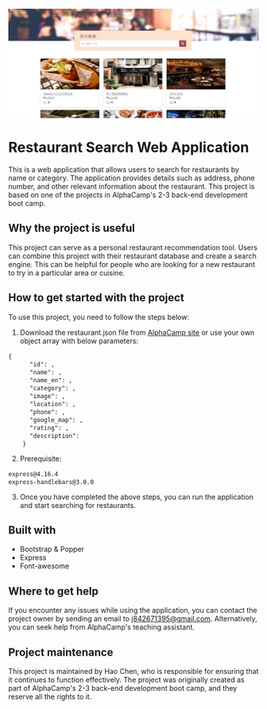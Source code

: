 ![This is a showcase image](/images/showcase.png "This is a showcase image.")
# Restaurant Search Web Application
 This is a web application that allows users to search for restaurants by name or category. The application provides details such as address, phone number, and other relevant information about the restaurant. This project is based on one of the projects in AlphaCamp's 2-3 back-end development boot camp.

## Why the project is useful
  This project can serve as a personal restaurant recommendation tool. Users can combine this project with their restaurant database and create a search engine. This can be helpful for people who are looking for a new restaurant to try in a particular area or cuisine.

## How to get started with the project
 To use this project, you need to follow the steps below:
1. Download the restaurant.json file from [AlphaCamp site](https://drive.google.com/open?id=1W-BD9-c8zJRYCwAD8yhqQdLwcUdN8GZi) or use your own object array with below parameters:
```
{
      "id": ,
      "name": ,
      "name_en": ,
      "category": ,
      "image": ,
      "location": ,
      "phone": ,
      "google_map": ,
      "rating": ,
      "description": 
    }
```
2. Prerequisite:
```
express@4.16.4
express-handlebars@3.0.0
```
3. Once you have completed the above steps, you can run the application and start searching for restaurants.

## Built with
* Bootstrap & Popper
* Express
* Font-awesome

## Where to get help
 If you encounter any issues while using the application, you can contact the project owner by sending an email to j842671395@gmail.com. Alternatively, you can seek help from AlphaCamp's teaching assistant.

## Project maintenance
 This project is maintained by Hao Chen, who is responsible for ensuring that it continues to function effectively. The project was originally created as part of AlphaCamp's 2-3 back-end development boot camp, and they reserve all the rights to it.